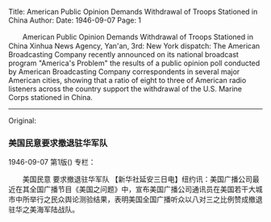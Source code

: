 Title: American Public Opinion Demands Withdrawal of Troops Stationed in China
Author:
Date: 1946-09-07
Page: 1

　　American Public Opinion
    Demands Withdrawal of Troops Stationed in China
    Xinhua News Agency, Yan'an, 3rd: New York dispatch: The American Broadcasting Company recently announced on its national broadcast program "America's Problem" the results of a public opinion poll conducted by American Broadcasting Company correspondents in several major American cities, showing that a ratio of eight to three of American radio listeners across the country support the withdrawal of the U.S. Marine Corps stationed in China.



<hr /> 

Original: 


### 美国民意要求撤退驻华军队

1946-09-07
第1版()
专栏：

　　美国民意
    要求撤退驻华军队
    【新华社延安三日电】纽约讯：美国广播公司最近在其全国广播节目《美国之问题》中，宣布美国广播公司通讯员在美国若干大城市中所举行之民众舆论测验结果，表明美国全国广播听众以八对三之比例赞成撤退驻华之美海军陆战队。
